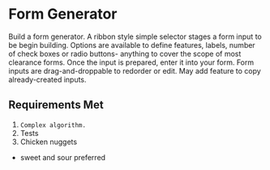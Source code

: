 # Form Generator

Build a form generator. A ribbon style simple selector stages a form input to be begin building. Options are available to define features, labels, number of check boxes or radio buttons- anything to cover the scope of most clearance forms. Once the input is prepared, enter it into your form. Form inputs are drag-and-droppable to redorder or edit. May add feature to copy already-created inputs.

## Requirements Met

1. `Complex algorithm.`
1. Tests
1. Chicken nuggets
  * sweet and sour preferred